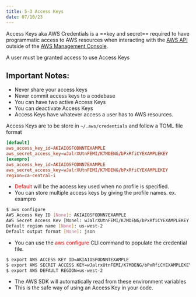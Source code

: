 ```yaml
---
title: 5-3 Access Keys
date: 07/10/23
---
```


Access Keys aka AWS Credentials is a ==key and secret== required to have programmatic access to AWS resources when interacting with the [AWS API](5-1%20AWS%20API.md) outside of the [AWS Management Console](5-1%20AWS%20API.md#aws-management-console).

A user must be granted access to use Access Keys

## Important Notes:

* Never share your access keys
* Never commit access keys to a codebase
* You can have two active Access Keys
* You can deactivate Access Keys
* Access Keys have whatever access a user has to AWS resources.

Access Keys are to be store in `~/.aws/credentials` and follow a TOML file format

````toml
[default]
aws_access_key_id=AKIAIOSFODNNTEXAMPLE
aws_secret_access_key=wJalrXUtnFEMI/K7MDENG/bPxRfiCYEXAMPLEKEY
[exampro]
aws_access_key_id=AKIAIOSFODNN7EXAMPLE
aws_secret_access_key=wJalrXUtnFEMI/K7MDENG/bPxRfiCYEXAMPLEKEY
region=ca-central-i
````

* <span style="color:#ff0000">Default</span> will be the access key used when no profile is specified.
* You can store multiple access keys by giving the profile names. ex. exampro

````bash session
$ aws configure
AWS Access Key ID [None]: AKIAIOSFODNN7EXAMPLE
AWS Secret Access Kev [Nonel: wJalrXUtnFEMI/K7MDENG/bPxRfiCYEXAMPLEKEY
Default region name [None]: us-west-2
Default output format [None]: json
````

* You can use the <span style="color:#ff0000">aws configure</span> CLI command to populate the credential file.

````bash session
$ export AWS ACCESS KEY ID=AKIAIOSFODNNTEXAMPLE
$ export AWS SECRET ACCESS KEY=wJalrxUtnFEMI/K7MDENG/bPxRfiCYEXAMPLEKEY
$ export AWS DEFAULT REGION=us-west-2
````

* The AWS SDK will automatically read from these environment variables 
* This is the safe way of using an Access Key in your code.
